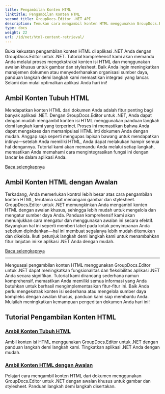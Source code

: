 ```yaml
---
title: Pengambilan Konten HTML
linktitle: Pengambilan Konten HTML
second_title: GroupDocs.Editor .NET API
description: Temukan cara mengambil konten HTML menggunakan GroupDocs.Editor untuk .NET. Panduan langkah demi langkah untuk mengambil konten isi dan awalan khusus disertakan.
type: docs
weight: 22
url: /id/net/html-content-retrieval/
---
```

Buka kekuatan pengambilan konten HTML di aplikasi .NET Anda dengan GroupDocs.Editor untuk .NET. Tutorial komprehensif kami akan memandu Anda melalui proses mengekstraksi konten isi HTML dan menggunakan awalan khusus untuk gambar dan stylesheet. Baik Anda ingin meningkatkan manajemen dokumen atau menyederhanakan organisasi sumber daya, panduan langkah demi langkah kami memastikan integrasi yang lancar. Selami dan mulai optimalkan aplikasi Anda hari ini!

## Ambil Konten Tubuh HTML

Mendapatkan konten HTML dari dokumen Anda adalah fitur penting bagi banyak aplikasi .NET. Dengan GroupDocs.Editor untuk .NET, Anda dapat dengan mudah mengambil konten isi HTML menggunakan panduan langkah demi langkah kami yang terperinci. Proses ini memastikan bahwa Anda dapat mengakses dan memanipulasi HTML inti dokumen Anda dengan mudah. Anggap saja seperti mengupas lapisan bawang untuk mendapatkan intinya—setelah Anda memiliki HTML, Anda dapat melakukan hampir semua hal dengannya. Tutorial kami akan memandu Anda melalui setiap langkah, memastikan Anda memahami cara mengintegrasikan fungsi ini dengan lancar ke dalam aplikasi Anda.

[Baca selengkapnya](./retrieve-html-body-content/)

## Ambil Konten HTML dengan Awalan

Terkadang, Anda memerlukan kontrol lebih besar atas cara pengambilan konten HTML, terutama saat menangani gambar dan stylesheet. GroupDocs.Editor untuk .NET memungkinkan Anda mengambil konten HTML dengan awalan khusus, sehingga lebih mudah untuk mengelola dan mengatur sumber daya Anda. Panduan komprehensif kami akan menunjukkan cara mengatur dan menggunakan awalan ini secara efektif. Bayangkan hal ini seperti memberi label pada kotak penyimpanan Anda sebelum dipindahkan—hal ini membuat segalanya lebih mudah ditemukan dan dikelola. Ikuti petunjuk langkah demi langkah kami untuk menambahkan fitur lanjutan ini ke aplikasi .NET Anda dengan mudah.

[Baca selengkapnya](./retrieve-html-content-with-prefix/)

---

Menguasai pengambilan konten HTML menggunakan GroupDocs.Editor untuk .NET dapat meningkatkan fungsionalitas dan fleksibilitas aplikasi .NET Anda secara signifikan. Tutorial kami dirancang sederhana namun komprehensif, memastikan Anda memiliki semua informasi yang Anda butuhkan untuk berhasil mengimplementasikan fitur-fitur ini. Baik Anda perlu mengekstrak konten isi sederhana atau mengelola sumber daya kompleks dengan awalan khusus, panduan kami siap membantu Anda. Mulailah meningkatkan kemampuan pengeditan dokumen Anda hari ini!
## Tutorial Pengambilan Konten HTML
### [Ambil Konten Tubuh HTML](./retrieve-html-body-content/)
Ambil konten isi HTML menggunakan GroupDocs.Editor untuk .NET dengan panduan langkah demi langkah kami. Tingkatkan aplikasi .NET Anda dengan mudah.
### [Ambil Konten HTML dengan Awalan](./retrieve-html-content-with-prefix/)
Pelajari cara mengambil konten HTML dari dokumen menggunakan GroupDocs.Editor untuk .NET dengan awalan khusus untuk gambar dan stylesheet. Panduan langkah demi langkah disertakan.